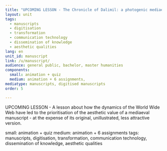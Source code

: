 ```yaml
---
title: "UPCOMING LESSON - The Chronicle of Dalimil: a photogenic mediaeval manuscript?"
layout: unit
tags:
  - manuscripts
  - digitisation
  - transformation
  - communication technology
  - dissemination of knowledge
  - aesthetic qualities
lang: en
unit_id: manuscript
link: /u/manuscript/
audience: general public, bachelor, master humanities
components:
  small: animation + quiz
  medium: animation + 6 assignments,   
mediatype: manuscripts, digitised manuscripts
order: 5

---
```


UPCOMING LESSON - A lesson about how the dynamics of the World Wide Web have led to the prioritisation of the aesthetic value of a mediaeval manuscript - at the expense of its original, unillustrated, less attractive version.

<!-- more -->

small: animation + quiz
medium: animation + 6 assignments
tags: manuscripts, digitisation, transformation, communication technology, dissemination of knowledge, aesthetic qualities
